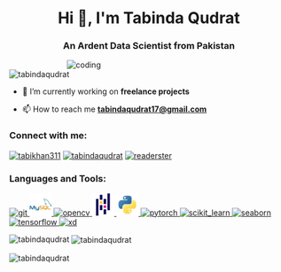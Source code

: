 <h1 align="center">Hi 👋, I'm Tabinda Qudrat</h1>
<h3 align="center">An Ardent Data Scientist from Pakistan</h3>
<img align="right" alt="coding" width="400" src="file:///C:/Users/TABINDA%20QUDRAT/Downloads/DALL%C2%B7E%202024-05-26%2022.29.17%20-%20A%20girl%20sitting%20at%20a%20desk%20with%20a%20laptop,%20typing%20code.%20The%20setting%20is%20a%20cozy%20room%20with%20a%20modern%20aesthetic,%20featuring%20a%20soft%20glow%20from%20a%20desk%20lamp.%20The%20g.webp">

<p align="left"> <img src="https://komarev.com/ghpvc/?username=tabindaqudrat&label=Profile%20views&color=0e75b6&style=flat" alt="tabindaqudrat" /> </p>

- 🔭 I’m currently working on **freelance projects**

- 📫 How to reach me **tabindaqudrat17@gmail.com**

<h3 align="left">Connect with me:</h3>
<p align="left">
<a href="https://twitter.com/tabikhan311" target="blank"><img align="center" src="https://raw.githubusercontent.com/rahuldkjain/github-profile-readme-generator/master/src/images/icons/Social/twitter.svg" alt="tabikhan311" height="30" width="40" /></a>
<a href="https://linkedin.com/in/tabindaqudrat" target="blank"><img align="center" src="https://raw.githubusercontent.com/rahuldkjain/github-profile-readme-generator/master/src/images/icons/Social/linked-in-alt.svg" alt="tabindaqudrat" height="30" width="40" /></a>
<a href="https://instagram.com/readerster" target="blank"><img align="center" src="https://raw.githubusercontent.com/rahuldkjain/github-profile-readme-generator/master/src/images/icons/Social/instagram.svg" alt="readerster" height="30" width="40" /></a>
</p>

<h3 align="left">Languages and Tools:</h3>
<p align="left"> <a href="https://git-scm.com/" target="_blank" rel="noreferrer"> <img src="https://www.vectorlogo.zone/logos/git-scm/git-scm-icon.svg" alt="git" width="40" height="40"/> </a> <a href="https://www.mysql.com/" target="_blank" rel="noreferrer"> <img src="https://raw.githubusercontent.com/devicons/devicon/master/icons/mysql/mysql-original-wordmark.svg" alt="mysql" width="40" height="40"/> </a> <a href="https://opencv.org/" target="_blank" rel="noreferrer"> <img src="https://www.vectorlogo.zone/logos/opencv/opencv-icon.svg" alt="opencv" width="40" height="40"/> </a> <a href="https://pandas.pydata.org/" target="_blank" rel="noreferrer"> <img src="https://raw.githubusercontent.com/devicons/devicon/2ae2a900d2f041da66e950e4d48052658d850630/icons/pandas/pandas-original.svg" alt="pandas" width="40" height="40"/> </a> <a href="https://www.python.org" target="_blank" rel="noreferrer"> <img src="https://raw.githubusercontent.com/devicons/devicon/master/icons/python/python-original.svg" alt="python" width="40" height="40"/> </a> <a href="https://pytorch.org/" target="_blank" rel="noreferrer"> <img src="https://www.vectorlogo.zone/logos/pytorch/pytorch-icon.svg" alt="pytorch" width="40" height="40"/> </a> <a href="https://scikit-learn.org/" target="_blank" rel="noreferrer"> <img src="https://upload.wikimedia.org/wikipedia/commons/0/05/Scikit_learn_logo_small.svg" alt="scikit_learn" width="40" height="40"/> </a> <a href="https://seaborn.pydata.org/" target="_blank" rel="noreferrer"> <img src="https://seaborn.pydata.org/_images/logo-mark-lightbg.svg" alt="seaborn" width="40" height="40"/> </a> <a href="https://www.tensorflow.org" target="_blank" rel="noreferrer"> <img src="https://www.vectorlogo.zone/logos/tensorflow/tensorflow-icon.svg" alt="tensorflow" width="40" height="40"/> </a> <a href="https://www.adobe.com/products/xd.html" target="_blank" rel="noreferrer"> <img src="https://cdn.worldvectorlogo.com/logos/adobe-xd.svg" alt="xd" width="40" height="40"/> </a> </p>

<p><img align="left" src="https://github-readme-stats.vercel.app/api/top-langs?username=tabindaqudrat&show_icons=true&locale=en&layout=compact" alt="tabindaqudrat" /></p>

<p>&nbsp;<img align="center" src="https://github-readme-stats.vercel.app/api?username=tabindaqudrat&show_icons=true&locale=en" alt="tabindaqudrat" /></p>

<p><img align="center" src="https://github-readme-streak-stats.herokuapp.com/?user=tabindaqudrat&" alt="tabindaqudrat" /></p>

